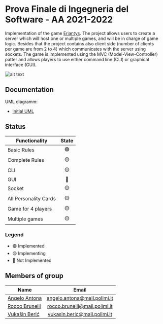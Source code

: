 # Prova Finale di Ingegneria del Software - AA 2021-2022
Implementation of the game [Eriantys](https://craniointernational.com/products/eriantys/).
The project allows users to create a server which will host one or multiple games, and will be in charge of game logic. Besides that the project contains also client side (number of clients per game are from 2 to 4) which communicates with the server using sockets.
The game is implemented using the MVC (Model-View-Controller) patter and allows players to use either command line (CLI) or graphical interface (GUI).

![alt text](https://shop.asmodee.com/product/image/large/cc292-1.jpg "Game Cover")


## Documentation 
UML diagramm:
* [Initial UML](https://github.com/AngeloAntona/ingsw2022-AM54/blob/main/Deliveries/UML%201.0.pdf)

## Status
| Functionality         | State           |
| --------------------- |:---------------:|
| Basic Rules           | :green_circle:  | 
| Complete Rules        | :yellow_circle: |
| CLI                   | :yellow_circle: |
| GUI                   | :red_circle:    |
| Socket                | :yellow_circle: |
| All Personality Cards | :yellow_circle: |
| Game for 4 players    | :yellow_circle: |
| Multiple games        | :yellow_circle: |

### Legend
- :green_circle: Implemented
- :yellow_circle: Implementing
- :red_circle: Not Implemented

## Members of group
| Name                                                  | Email                         |
| ----------------------------------------------------- |:-----------------------------:|
| [Angelo Antona](https://github.com/AngeloAntona)      | angelo.antona@mail.polimi.it  | 
| [Rocco Brunelli](https://github.com/RoccoBrunelli)    | rocco.brunelli@mail.polimi.it |
| [Vukašin Berić](https://github.com/vberic)            | vukasin.beric@mail.polimi.it  |
